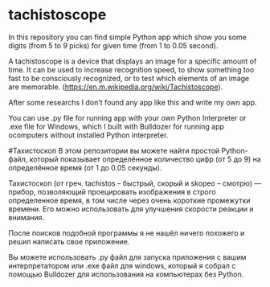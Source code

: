 # tachistoscope
In this repository you can find simple Python app which show you some digits (from 5 to 9 picks) for given time (from 1 to 0.05 second).

A tachistoscope is a device that displays an image for a specific amount of time. It can be used to increase recognition speed, to show something too fast to be consciously recognized, or to test which elements of an image are memorable. (https://en.m.wikipedia.org/wiki/Tachistoscope).

After some researchs I don't found any app like this and write my own app.

You can use .py file for running app with your own Python Interpreter or .exe file for Windows, which I built with Bulldozer for running app ocomputers without installed Python interpreter. 


#Тахистоскоп
В этом репозитории вы можете найти простой Python-файл, который показывает определённое количество цифр (от 5 до 9) на определённое время (от 1 до 0.05 секунды). 

Тахистоскоп (от греч. tachistos – быстрый, скорый и skopeo – смотрю) — прибор, позволяющий проецировать изображения в строго определенное время, в том числе через очень короткие промежутки времени. Его можно использовать для улучшения скорости реакции и внимания.

После поисков подобной программы я не нашёл ничего похожего и решил написать свое приложение.

Вы можете использовать .py файл для запуска приложения с вашим интерпретатором или .exe файл для windows, который я собрал с помощью Bulldozer для использования на компьютерах без Python. 
